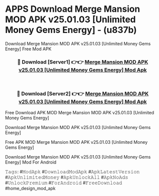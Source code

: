 # APPS Download Merge Mansion MOD APK v25.01.03 [Unlimited Money Gems Energy] - (u837b)
Download Merge Mansion MOD APK v25.01.03 [Unlimited Money Gems Energy] Free Mod APK

<div align="center">
<h3>🔴 Download [Server1] 👉👉 <a href="https://apk-comot.site?title=Merge_Mansion_MOD_APK_v25.01.03_[Unlimited_Money_Gems_Energy]">Merge Mansion MOD APK v25.01.03 [Unlimited Money Gems Energy] Mod Apk</a></h3><br>

<h3>🔴 Download [Server2] 👉👉 <a href="https://apk-comot.site?title=Merge_Mansion_MOD_APK_v25.01.03_[Unlimited_Money_Gems_Energy]">Merge Mansion MOD APK v25.01.03 [Unlimited Money Gems Energy] Mod Apk</a></h3>
</div>


Free Download APK MOD Merge Mansion MOD APK v25.01.03 [Unlimited Money Gems Energy]

Download Merge Mansion MOD APK v25.01.03 [Unlimited Money Gems Energy] 

Free APK MOD Merge Mansion MOD APK v25.01.03 [Unlimited Money Gems Energy] 

Download Merge Mansion MOD APK v25.01.03 [Unlimited Money Gems Energy] Mod For Android

𝚃𝚊𝚐𝚜: #𝙼𝚘𝚍𝙰𝚙𝚔 #𝙳𝚘𝚠𝚗𝚕𝚘𝚊𝚍𝙼𝚘𝚍𝙰𝚙𝚔 #𝙰𝚙𝚔𝙻𝚊𝚝𝚎𝚜𝚝𝚅𝚎𝚛𝚜𝚒𝚘𝚗 #𝙰𝚙𝚔𝚄𝚗𝚕𝚒𝚖𝚒𝚝𝚎𝚍𝙼𝚘𝚗𝚎𝚢 #𝙰𝚙𝚔𝚄𝚗𝚕𝚘𝚌𝚔𝙰𝚕𝚕 #𝙰𝚙𝚔𝙽𝚘𝙰𝚍𝚜 #𝚄𝚗𝚕𝚘𝚌𝚔𝙿𝚛𝚎𝚖𝚒𝚞𝚖 #𝙵𝚘𝚛𝙰𝚗𝚍𝚛𝚘𝚒𝚍 #𝙵𝚛𝚎𝚎𝙳𝚘𝚠𝚗𝚕𝚘𝚊𝚍 #home_design_mod_apk